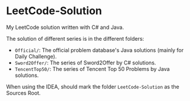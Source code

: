 ﻿# LeetCode-Solution

My LeetCode solution written with C# and Java.

The solution of different series is in the different folders:
* `Official/`: The official problem database's Java solutions (mainly for Daily Challenge).
* `Sword2Offer/`: The series of Sword2Offer by C# solutions.
* `TencentTop50/`: The series of Tencent Top 50 Problems by Java solutions.

When using the IDEA, should mark the folder `LeetCode-Solution` as the Sources Root.
